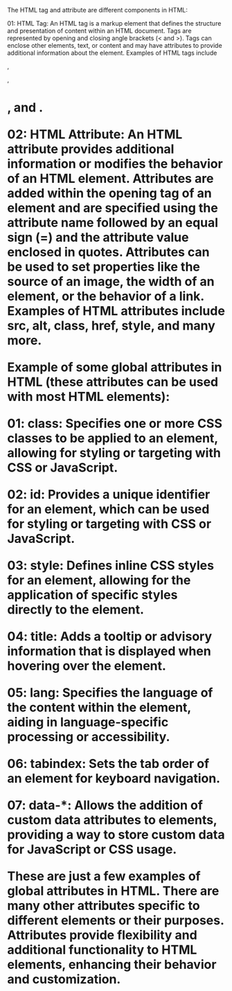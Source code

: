 The HTML tag and attribute are different components in HTML:

01: HTML Tag: An HTML tag is a markup element that defines the structure and presentation of content within an HTML document. Tags are represented by opening and closing angle brackets (< and >). Tags can enclose other elements, text, or content and may have attributes to provide additional information about the element. Examples of HTML tags include <div>, <p>, <h1>, and <img>.

02: HTML Attribute: An HTML attribute provides additional information or modifies the behavior of an HTML element. Attributes are added within the opening tag of an element and are specified using the attribute name followed by an equal sign (=) and the attribute value enclosed in quotes. Attributes can be used to set properties like the source of an image, the width of an element, or the behavior of a link. Examples of HTML attributes include src, alt, class, href, style, and many more.

Example of some global attributes in HTML (these attributes can be used with most HTML elements):

01: class: Specifies one or more CSS classes to be applied to an element, allowing for styling or targeting with CSS or JavaScript.

02: id: Provides a unique identifier for an element, which can be used for styling or targeting with CSS or JavaScript.

03: style: Defines inline CSS styles for an element, allowing for the application of specific styles directly to the element.

04: title: Adds a tooltip or advisory information that is displayed when hovering over the element.

05: lang: Specifies the language of the content within the element, aiding in language-specific processing or accessibility.

06: tabindex: Sets the tab order of an element for keyboard navigation.

07: data-*: Allows the addition of custom data attributes to elements, providing a way to store custom data for JavaScript or CSS usage.

These are just a few examples of global attributes in HTML. There are many other attributes specific to different elements or their purposes. Attributes provide flexibility and additional functionality to HTML elements, enhancing their behavior and customization.